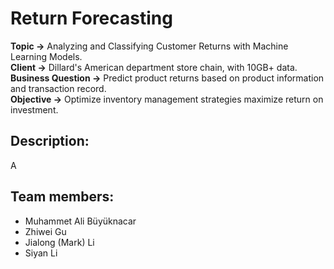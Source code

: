 # Return Forecasting 
**Topic ->** Analyzing and Classifying Customer Returns with Machine Learning Models.  
**Client ->** Dillard's American department store chain, with 10GB+ data.  
**Business Question ->** Predict product returns based on product information and transaction record.  
**Objective ->** Optimize inventory management strategies maximize return on investment.

## Description:
A

## Team members:
* Muhammet Ali Büyüknacar
* Zhiwei Gu
* Jialong (Mark) Li
* Siyan Li
